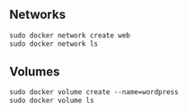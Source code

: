 ## Networks
```txt
sudo docker network create web
sudo docker network ls
```


## Volumes
```txt
sudo docker volume create --name=wordpress
sudo docker volume ls
```
